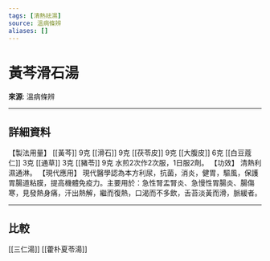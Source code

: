 ```yaml
---
tags: [清熱祛濕]
source: 溫病條辨
aliases: []
---
```


# 黃芩滑石湯

**來源**: 溫病條辨  

---

## 詳細資料
【製法用量】 [[黃芩]] 9克 [[滑石]] 9克 [[茯苓皮]] 9克 [[大腹皮]] 6克 [[白豆蔻仁]] 3克 [[通草]] 3克 [[豬苓]] 9克
水煎2次作2次服，1日服2劑。
【功效】
清熱利濕通淋。
【現代應用】
現代醫學認為本方利尿，抗菌，消炎，健胃，驅風，保護胃腸道粘膜，提高機體免疫力。主要用於：急性腎盂腎炎、急慢性胃腸炎、腸傷寒，見發熱身痛，汗出熱解，繼而復熱，口渴而不多飲，舌苔淡黃而滑，脈緩者。

---

## 比較
[[三仁湯]]
[[藿朴夏苓湯]]
